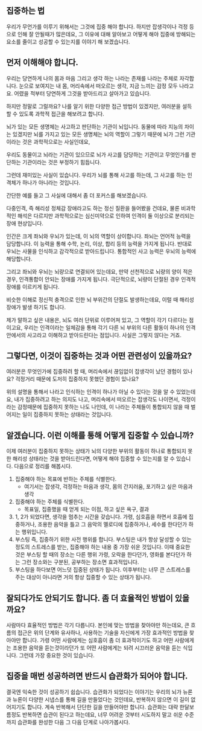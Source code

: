## 집중하는 법

우리가 무언가를 이루기 위해서는 그것에 집중 해야 합니다. 하지만 잡생각이나 걱정 등으로 인해 잘 안될때가 많은데요, 그 이유에 대해 알아보고 어떻게 해야 집중에 방해되는 요소를 줄이고 성공할 수 있는지를 이야기 해 보겠습니다.

## 먼저 이해해야 합니다.
우리는 당연하게 나의 몸과 마음 그리고 생각 하는 나라는 존재를 나라는 주체로 자각합니다. 눈으로 보여지는 내 몸, 머리속에서 떠오르는 생각, 지금 느끼는 감정 모두 나라고요. 어렸을 적부터 당연하게 그것을 받아드리고 살아가고 있습니다.

하지만 정말로 그럴까요? 나를 알기 위한 다양한 접근 방법이 있겠지만, 여러분을 설득할 수 있도록 과학적 접근을 해보려고 합니다.

뇌가 있는 모든 생명체는 사고하고 판단하는 기관이 뇌입니다. 동물에 따라 지능의 차이는 있겠지만 뇌를 가지고 있는 모든 생명체는 뇌의 역할이 그렇기 때문에 뇌가 그런 기관이라는 것은 과학적으로는 사실인데요,

우리도 동물이고 뇌라는 기관이 있으므로 뇌가 사고를 담당하는 기관이고 무엇인가를 판단하는 기관이라는 것은 부정하기 힘듭니다.

그런데 재미있는 사실이 있습니다. 우리가 뇌를 통해 사고를 하는데, 그 사고를 하는 인격체가 하나가 아니라는 것입니다.

간단한 예를 들고 그 사실에 대해서 좀 더 포커스를 해보겠습니다.

다중인격, 즉 해리성 정체감 장애라고도 하는 정신 질환을 들어봤을 건데요, 물론 비과학적인 해석은 다르지만 과학적으로는 심신미약으로 인하여 인격이 둘 이상으로 분리되는 장애 현상입니다.

인간은 크게 좌뇌와 우뇌가 있는데, 이 뇌의 역할이 상이합니다. 좌뇌는 언어적 능력을 담당합니다. 이 능력을 통해 수학, 논리, 이상, 합리 등의 능력을 가지게 됩니다. 반대로 우뇌는 사물을 인식하고 감각적으로 받아드립니다. 통합적인 사고 능력은 우뇌의 능력에 해당합니다.

그리고 좌뇌와 우뇌는 뇌량으로 연결되어 있는데요, 만약 선천적으로 뇌량의 양이 적은 경우, 인격통합이 안되는 장애를 가지게 됩니다. 극단적으로, 뇌량이 단절된 경우 인격적 장애를 이르키게 됩니다.

비슷한 이해로 정신적 충격으로 인한 뇌 부위간의 단절도 발생하는데요, 이럴 때 해리성 장애가 발생 하기도 합니다.

제가 말하고 싶은 내용은, 뇌도 여러 단위로 이루어져 있고, 그 역할이 각기 다르다는 점이고요, 우리는 인격이라는 일체감을 통해 각기 다른 뇌 부위의 다른 활동이 하나의 인격안에서의 사고라고 이해하고 받아드린다는 점입니다. 사실은 그렇지 않다는 거죠.

## 그렇다면, 이것이 집중하는 것과 어떤 관련성이 있을까요?

여러분은 무엇인가에 집중하려 할 때, 머리속에서 끊임없이 잡생각이 났던 경험이 있나요? 걱정거리 때문에 도저히 집중하지 못했던 경험이 있나요?

위의 설명을 통해서 나라고 인식하는 인격이 하나가 아닐 수 있다는 것을 알 수 있었는데요, 내가 집중하려고 하는 의지도 나고, 머리속에서 떠오르는 잡생각도 나이면서, 걱정이라는 감정때문에 집중하지 못하는 나도 나인데, 이 나라는 주체들이 통합되지 않을 때 벌어지는 일이 집중하지 못하는 상태라는 것입니다. 

## 알겠습니다. 이런 이해를 통해 어떻게 집중할 수 있습니까?

이제 여러분이 집중하지 못하는 상태가 뇌의 다양한 부위의 활동이 하나로 통합되지 못한 해리성 상태라는 것을 받아드린다면, 어떻게 해야 집중할 수 있는지를 알 수 있습니다. 다음으로 정리를 해봅시다.

1. 집중해야 하는 목표에 반하는 주체를 식별한다.
   - 여기서는 잡생각, 걱정하는 마음과 생각, 몸의 간지러움, 포기하고 싶은 마음과 생각
2. 집중해야 하는 주체를 식별한다.
   - 목표일, 집중했을 때 얻게 되는 이점, 하고 싶은 욕구, 결과
3. 1, 2가 되었다면, 생각을 멈추는 시간을 갖습니다. 가령, 심호흡을 하면서 호흡에 집중하거나, 조용한 음악을 틀고 그 음악의 멜로디에 집중하거나, 세수를 한다던가 하는 행위입니다.
4. 부스팅 즉, 집중하기 위한 사전 행위를 합니다. 부스팅은 내가 항상 달성할 수 있는 정도의 스트레스를 받는, 집중해야 하는 내용 중 가장 쉬운 것입니다. 이때 중요한 것은 부스팅 할 때의 장소는 다른 행위 가령, 오락을 한다던가, 영화를 본다던가 하는 그런 장소와는 구분된, 공부하는 장소면 효과적입니다.
5. 부스팅을 하다보면 어느덧 집중된 상태가 됩니다. 이후부터는 너무 큰 스트레스를 주는 대상이 아니라면 거의 항상 집중할 수 있는 상태가 됩니다.

## 잘되다가도 안되기도 합니다. 좀 더 효율적인 방법이 있을까요?

사람마다 효율적인 방법은 각기 다릅니다. 본인에 맞는 방법을 찾아야만 하는데요, 큰 흐름의 접근은 위의 단계와 유사하나, 사용하는 기술을 자신에게 가장 효과적인 방법을 찾아야만 합니다. 가령 어떤 사람에게는 심호흡이 좀 더 효과적이기도 하고 어떤 사람에게는 조용한 음악을 듣는것이라던가 또 어떤 사람에게는 되려 시끄러운 음악을 듣는 식입니다.
그런데 가장 중요한 것이 있습니다.

## 집중을 매번 성공하려면 반드시 습관화가 되어야 합니다.
결국엔 익숙한 것이 성공하기 쉽습니다. 습관화가 되었다는 이야기는 우리의 뇌가 뉴론과 뉴론이 다양한 시냅스를 통해 길을 만들었다는 것인데요, 반복하지 않으면 이 길이 없어지기도 합니다. 계속 반복해서 단단한 길을 만들어야만 합니다. 습관화는 대략 한달보름정도 반복하면 습관이 된다고 하는데요, 너무 어려운 것부터 시도하지 말고 쉬운 수준까지 습관화를 완성한 다음 그 다음 단계로 나아가봅시다.
